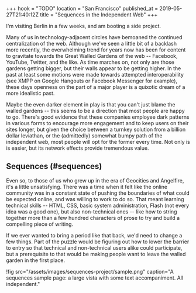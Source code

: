 +++
hook = "TODO"
location = "San Francisco"
published_at = 2019-05-27T21:40:12Z
title = "Sequences in the Independent Web"
+++

I'm visiting Berlin in a few weeks, and am booting a side
project.

Many of us in technology-adjacent circles have bemoaned the
continued centralization of the web. Although we've seen a
little bit of a backlash more recently, the overwhelming
trend for years now has been for content to gravitate
towards the Great Walled Gardens of the web -- Facebook,
YouTube, Twitter, and the like. As time marches on, not
only are those gardens getting bigger, but their walls
appear to be getting higher. In the past at least some
motions were made towards attempted interoperability (see
XMPP on Google Hangouts or Facebook Messenger for example),
these days openness on the part of a major player is a
quixotic dream of a more idealistic past.

Maybe the even darker element in play is that you can't
just blame the walled gardens -- this seems to be a
direction that most people are happy to go. There's good
evidence that these companies employee dark patterns in
various forms to encourage more engagement and to keep
users on their sites longer, but given the choice between a
turnkey solution from a billion dollar leviathan, or the
(admittedly) somewhat bumpy path of the independent web,
most people will opt for the former every time. Not only is
is easier, but its network effects provide tremendous
value.

## Sequences (#sequences)

Even so, to those of us who grew up in the era of Geocities
and Angelfire, it's a little unsatisfying. There was a time
when it felt like the online community was in a constant
state of pushing the boundaries of what could be expected
online, and was willing to work to do so. That meant
learning technical skills -- HTML, CSS, basic system
administration, Flash (not every idea was a good one), but
also non-technical ones -- like how to string together more
than a few hundred characters of prose to try and build a
compelling piece of writing.

If we ever wanted to bring a period like that back, we'd
need to change a few things. Part of the puzzle would be
figuring out how to lower the barrier to entry so that
technical and non-technical users alike could participate,
but a prerequisite to that would be making people want to
leave the walled garden in the first place.

!fig src="/assets/images/sequences-project/sample.png" caption="A sequences sample page: a large vista with some text accompaniment. All independent."

